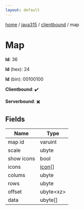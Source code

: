 ```yaml
---
layout: default
---
```


[home](/)  /  [java315](/protocol/java315)  /  [clientbound](/protocol/java315/clientbound)  /  map

# Map

**Id**: 36

**Id** (hex): 24

**Id** (bin): 00100100

**Clientbound**: ✔️

**Serverbound**: ✖️

## Fields

Name | Type
---|---
map id | varuint
scale | ubyte
show icons | bool
icons | [icon](/protocol/java315/types/icon)[]
colums | ubyte
rows | ubyte
offset | ubyte&lt;xz&gt;
data | ubyte[]

